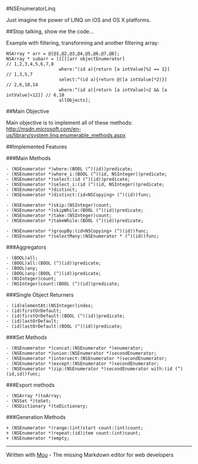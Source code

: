 #NSEnumeratorLinq

Just imagine the power of LINQ on iOS and OS X platforms.

##Stop talking, show me the code…

Example with filtering, transforming and another filtering array:

```
NSArray * arr = @[@1,@2,@3,@4,@5,@6,@7,@8];
NSArray * subarr = [[[[[arr objectEnumerator]                                // 1,2,3,4,5,6,7,8
                    where:^(id a){return [a intValue]%2 == 1}]               // 1,3,5,7
                    select:^(id a){return @([a intValue]*2)}]                // 2,6,10,14
                    where:^(id a){return [a intValue]>2 && [a intValue]<12}] // 6,10
                    allObjects];
```

##Main Objective

Main objective is to implement all of these methods:
http://msdn.microsoft.com/en-us/library/system.linq.enumerable_methods.aspx

##Implemented Features

###Main Methods
```
- (NSEnumerator *)where:(BOOL (^)(id))predicate;
- (NSEnumerator *)where_i:(BOOL (^)(id, NSInteger))predicate;
- (NSEnumerator *)select:(id (^)(id))predicate;
- (NSEnumerator *)select_i:(id (^)(id, NSInteger))predicate;
- (NSEnumerator *)distinct;
- (NSEnumerator *)distinct:(id<NSCopying> (^)(id))func;

- (NSEnumerator *)skip:(NSInteger)count;
- (NSEnumerator *)skipWhile:(BOOL (^)(id))predicate;
- (NSEnumerator *)take:(NSInteger)count;
- (NSEnumerator *)takeWhile:(BOOL (^)(id))predicate;

- (NSEnumerator *)groupBy:(id<NSCopying> (^)(id))func;
- (NSEnumerator *)selectMany:(NSEnumerator * (^)(id))func;
```

###Aggregators
```
- (BOOL)all;
- (BOOL)all:(BOOL (^)(id))predicate;
- (BOOL)any;
- (BOOL)any:(BOOL (^)(id))predicate;
- (NSInteger)count;
- (NSInteger)count:(BOOL (^)(id))predicate;
```

###Single Object Returners
```
- (id)elementAt:(NSInteger)index;
- (id)firstOrDefault;
- (id)firstOrDefault:(BOOL (^)(id))predicate;
- (id)lastOrDefault;
- (id)lastOrDefault:(BOOL (^)(id))predicate;
```

###Set Methods
```
- (NSEnumerator *)concat:(NSEnumerator *)enumerator;
- (NSEnumerator *)union:(NSEnumerator *)secondEnumerator;
- (NSEnumerator *)intersect:(NSEnumerator *)secondEnumerator;
- (NSEnumerator *)except:(NSEnumerator *)secondEnumerator;
- (NSEnumerator *)zip:(NSEnumerator *)secondEnumerator with:(id (^)(id,id))func;
```

###Export methods
```
- (NSArray *)toArray;
- (NSSet *)toSet;
- (NSDictionary *)toDictionary;
```


###Generation Methods
```
+ (NSEnumerator *)range:(int)start count:(int)count;
+ (NSEnumerator *)repeat:(id)item count:(int)count;
+ (NSEnumerator *)empty;
```
---
Written with [Mou](http://mouapp.com) - The missing Markdown editor for web developers